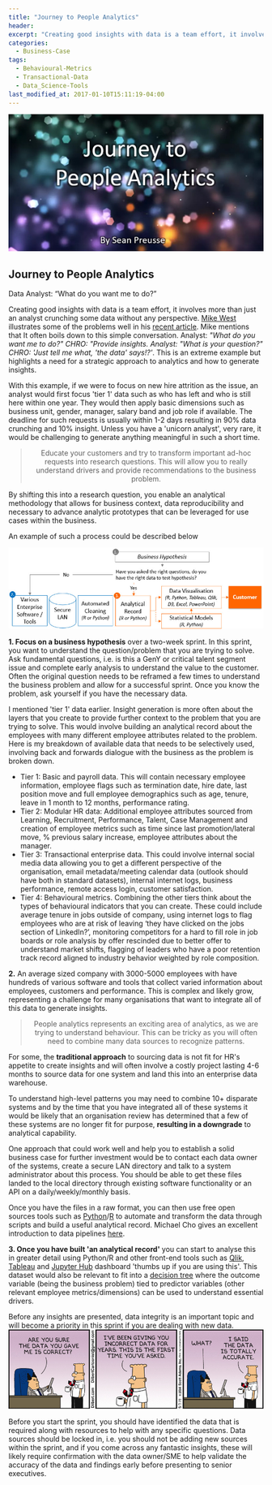 ```yaml
---
title: "Journey to People Analytics"
header:
excerpt: "Creating good insights with data is a team effort, it involves more than just an analyst crunching some data without any perspective."
categories:
  - Business-Case
tags:
  - Behavioural-Metrics
  - Transactional-Data
  - Data_Science-Tools
last_modified_at: 2017-01-10T15:11:19-04:00
---
```

![](/assets/images/journey_people_analytics/Journey%20to%20People%20Analytics.jpg)

## Journey to People Analytics

Data Analyst: “What do you want me to do?”

Creating good insights with data is a team effort, it involves more than just an analyst crunching some data without any perspective. <a href="http://www.linkedin.com/in/michaelcwest" target="_blank">Mike West</a> illustrates some of the problems well in his <a href="http://www.linkedin.com/pulse/visualization-people-data-vs-analytics-mike-west?trk=hp-feed-article-title-share" target="_blank">recent article</a>. Mike mentions that It often boils down to this simple conversation. Analyst: *"What do you want me to do?" CHRO: "Provide insights. Analyst: "What is your question?" CHRO: 'Just tell me what, 'the data' says!?'*. This is an extreme example but highlights a need for a strategic approach to analytics and how to generate insights.

With this example, if we were to focus on new hire attrition as the issue, an analyst would first focus 'tier 1' data such as who has left and who is still here within one year. They would then apply basic dimensions such as business unit, gender, manager, salary band and job role if available. The deadline for such requests is usually within 1-2 days resulting in 90% data crunching and 10% insight. Unless you have a 'unicorn analyst', very rare, it would be challenging to generate anything meaningful in such a short time.

> <p align="center"> Educate your customers and try to transform important ad-hoc requests into research questions. This will allow you to really understand drivers and provide recommendations to the business problem. </p>

By shifting this into a research question, you enable an analytical methodology that allows for business context, data reproducibility and necessary to advance analytic prototypes that can be leveraged for use cases within the business.

An example of such a process could be described below

![](/assets/images/journey_people_analytics/jpa_1.jpg)

**1. Focus on a business hypothesis** over a two-week sprint. In this sprint, you want to understand the question/problem that you are trying to solve. Ask fundamental questions, i.e. is this a GenY or critical talent segment issue and complete early analysis to understand the value to the customer. Often the original question needs to be reframed a few times to understand the business problem and allow for a successful sprint. Once you know the problem, ask yourself if you have the necessary data.

I mentioned 'tier 1' data earlier. Insight generation is more often about the layers that you create to provide further context to the problem that you are trying to solve. This would involve building an analytical record about the employees with many different employee attributes related to the problem. Here is my breakdown of available data that needs to be selectively used, involving back and forwards dialogue with the business as the problem is broken down.

* Tier 1: Basic and payroll data. This will contain necessary employee information, employee flags such as termination date, hire date, last position move and full employee demographics such as age, tenure, leave in 1 month to 12 months, performance rating.
* Tier 2: Modular HR data: Additional employee attributes sourced from Learning, Recruitment, Performance, Talent, Case Management and creation of employee metrics such as time since last promotion/lateral move, % previous salary increase, employee attributes about the manager.
* Tier 3: Transactional enterprise data. This could involve internal social media data allowing you to get a different perspective of the organisation, email metadata/meeting calendar data (outlook should have both in standard datasets), internal internet logs, business performance, remote access login, customer satisfaction.
* Tier 4: Behavioural metrics. Combining the other tiers think about the types of behavioural indicators that you can create. These could include average tenure in jobs outside of company, using internet logs to flag employees who are at risk of leaving ‘they have clicked on the jobs section of LinkedIn?’, monitoring competitors for a hard to fill role in job boards or role analysis by offer rescinded due to better offer to understand market shifts, flagging of leaders who have a poor retention track record aligned to industry behavior weighted by role composition.

**2.** An average sized company with 3000-5000 employees with have hundreds of various software and tools that collect varied information about employees, customers and performance. This is complex and likely grow, representing a challenge for many organisations that want to integrate all of this data to generate insights.


> <p align="center"> People analytics represents an exciting area of analytics, as we are trying to understand behaviour. This can be tricky as you will often need to combine many data sources to recognize patterns.</p>


For some, the **traditional approach** to sourcing data is not fit for HR's appetite to create insights and will often involve a costly project lasting 4-6 months to source data for one system and land this into an enterprise data warehouse.

To understand high-level patterns you may need to combine 10+ disparate systems and by the time that you have integrated all of these systems it would be likely that an organisation review has determined that a few of these systems are no longer fit for purpose, **resulting in a downgrade** to analytical capability.

One approach that could work well and help you to establish a solid business case for further investment would be to contact each data owner of the systems, create a secure LAN directory and talk to a system administrator about this process. You should be able to get these files landed to the local directory through existing software functionality or an API on a daily/weekly/monthly basis.

Once you have the files in a raw format, you can then use free open sources tools such as [Python](http://www.continuum.io/downloads)/[R](http://www.r-project.org/) to automate and transform the data through scripts and build a useful analytical record. Michael Cho gives an excellent introduction to data pipelines [here](http://www.michaelcho.me/article/data-pipelines-airflow-vs-pinball-vs-luigi).

**3. Once you have built 'an analytical record'** you can start to analyse this in greater detail using Python/R and other front-end tools such as [Qlik](http://www.qlik.com/en-au), [Tableau](http://www.tableau.com/) and [Jupyter Hub](http://github.com/jupyterhub/jupyterhub) dashboard 'thumbs up if you are using this'. This dataset would also be relevant to fit into a [decision tree](http://www.linkedin.com/pulse/hr-analytics-worth-investment-sean-preusse) where the outcome variable (being the business problem) tied to predictor variables (other relevant employee metrics/dimensions) can be used to understand essential drivers.

Before any insights are presented, data integrity is an important topic and will become a priority in this sprint if you are dealing with new data.
![](/assets/images/journey_people_analytics/jpa_2.jpg)

Before you start the sprint, you should have identified the data that is required along with resources to help with any specific questions. Data sources should be locked in, i.e. you should not be adding new sources within the sprint, and if you come across any fantastic insights, these will likely require confirmation with the data owner/SME to help validate the accuracy of the data and findings early before presenting to senior executives.